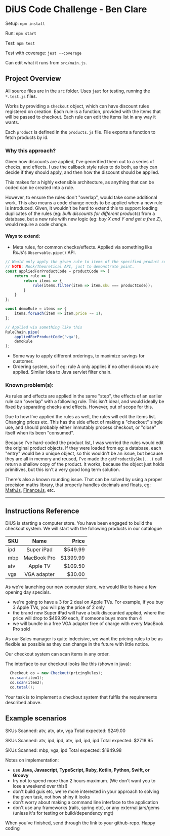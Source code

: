 # DiUS Code Challenge - Ben Clare

Setup: `npm install`

Run: `npm start`

Test: `npm test`

Test with coverage: `jest --coverage`

Can edit what it runs from `src/main.js`.

## Project Overview
All source files are in the `src` folder.
Uses `jest` for testing, running the `*.test.js` files.

Works by providing a `Checkout` object, which can have discount rules registered on creation.
Each rule is a function, provided with the items that will be passed to checkout. 
Each rule can edit the items list in any way it wants.

Each `product` is defined in the `products.js` file. 
File exports a function to fetch products by id.

### Why this approach?
Given how discounts are applied, I've generified them out to a series of checks, and effects.
I use the callback style rules to do both, as they can decide if they should apply, and then how the 
discount should be applied.

This makes for a highly extensible architecture, as anything that can be coded can be created into a rule.

However, to ensure the rules don't "overlap", would take some additional work.
This also means a code change needs to be applied when a new rule is introduced. Given, it wouldn't be hard to extend 
this to support loading duplicates of the rules (eg: *bulk discounts for different products*) from a database, but a new 
rule with new logic (eg: *buy X and Y and get a free Z*), would require a code change.


#### Ways to extend:
* Meta rules, for common checks/effects. Applied via something like RxJs's `Observable.pipe()` API.
```js
// Would only apply the given rule to items of the specified product code
// NOTE: Mock/Theoretical API, just to demonstrate point.
const appliedForProductCode = productCode => {
    return rule => {
        return items => {
            rule(items.filter(item => item.sku === productCode));
        }
    }
};

const demoRule = items => {
    items.forEach(item => item.price -= 1);
};

// Applied via something like this
RuleChain.pipe(
    appliedForProductCode('vga'),
    demoRule
);
```

* Some way to apply different orderings, to maximize savings for customer.
* Ordering system, so if eg: rule A only applies if no other discounts are applied. 
Similar idea to Java servlet filter chain.

### Known problem(s):

As rules and effects are applied in the same "step", the effects of an earlier rule can "overlap" with a following rule.
This isn't ideal, and would ideally be fixed by separating checks and effects. However, out of scope for this.

Due to how I've applied the rules as well, the rules will edit the items list. Changing prices etc.
This has the side effect of making a "checkout" single use, and should probably either immutably process checkout, or
"close" itself when its been "consumed".

Because I've hard-coded the product list, I was worried the rules would edit the original product objects. 
If they were loaded from eg: a database, each "entry" would be a unique object, so this wouldn't be an issue, 
but because they are all in memory and reused, I've made the `getProductBySku(...)` call return a shallow copy of 
the product. It works, because the object just holds primitives, but this isn't a very good long term solution.

There's also a known rounding issue. That can be solved by using a proper precision maths library, that properly handles
decimals and floats, eg: [MathJs](https://mathjs.org), [FinanceJs](http://financejs.org/), etc.

------------------------------------------------------------------------------------------------------------------------

## Instructions Reference
DiUS is starting a computer store. You have been engaged to build the checkout system. We will start with the following products in our catalogue


| SKU     | Name        | Price    |
| --------|:-----------:| --------:|
| ipd     | Super iPad  | $549.99  |
| mbp     | MacBook Pro | $1399.99 |
| atv     | Apple TV    | $109.50  |
| vga     | VGA adapter | $30.00   |

As we're launching our new computer store, we would like to have a few opening day specials.

- we're going to have a 3 for 2 deal on Apple TVs. For example, if you buy 3 Apple TVs, you will pay the price of 2 only
- the brand new Super iPad will have a bulk discounted applied, where the price will drop to $499.99 each, if someone buys more than 4
- we will bundle in a free VGA adapter free of charge with every MacBook Pro sold

As our Sales manager is quite indecisive, we want the pricing rules to be as flexible as possible as they can change in the future with little notice.

Our checkout system can scan items in any order.

The interface to our checkout looks like this (shown in java):

```java
  Checkout co = new Checkout(pricingRules);
  co.scan(item1);
  co.scan(item2);
  co.total();
```

Your task is to implement a checkout system that fulfils the requirements described above.

Example scenarios
-----------------

SKUs Scanned: atv, atv, atv, vga
Total expected: $249.00

SKUs Scanned: atv, ipd, ipd, atv, ipd, ipd, ipd
Total expected: $2718.95

SKUs Scanned: mbp, vga, ipd
Total expected: $1949.98

Notes on implementation:

- use **Java, Javascript, TypeScript, Ruby, Kotlin, Python, Swift, or Groovy**
- try not to spend more than 2 hours maximum. (We don't want you to lose a weekend over this!)
- don't build guis etc, we're more interested in your approach to solving the given task, not how shiny it looks
- don't worry about making a command line interface to the application
- don't use any frameworks (rails, spring etc), or any external jars/gems (unless it's for testing or build/dependency mgt)

When you've finished, send through the link to your github-repo. Happy coding
